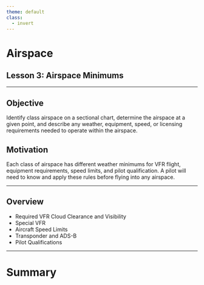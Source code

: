 ```yaml
---
theme: default
class:
  - invert
---
```


<style>
.h-stack {
  display: flex;
  column-gap: 1em;
  justify-content: center;
}

</style>

# Airspace

## Lesson 3: Airspace Minimums

---

## Objective

Identify class airspace on a sectional chart, determine the airspace at a given point, and describe any weather, equipment, speed, or licensing requirements needed to operate within the airspace.

## Motivation

Each class of airspace has different weather minimums for VFR flight, equipment requirements, speed limits, and pilot qualification. A pilot will need to know and apply these rules before flying into any airspace.

---

## Overview

- Required VFR Cloud Clearance and Visibility
- Special VFR
- Aircraft Speed Limits
- Transponder and ADS-B
- Pilot Qualifications

---

# Summary
